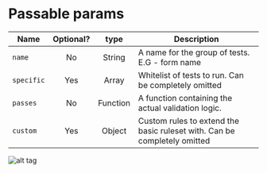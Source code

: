 # Passable params

| Name       | Optional? | type     | Description                                                               |
|------------|:---------:|:--------:|---------------------------------------------------------------------------|
| `name`     | No        | String   | A name for the group of tests. E.G - form name                            |
| `specific` | Yes       | Array    | Whitelist of tests to run. Can be completely omitted                     |
| `passes`   | No        | Function | A function containing the actual validation logic.                        |
| `custom`   | Yes       | Object   | Custom rules to extend the basic ruleset with. Can be completely omitted |

![alt tag](https://raw.githubusercontent.com/fiverr/passable/gh-pages/docs/assets/passable-api.jpg)